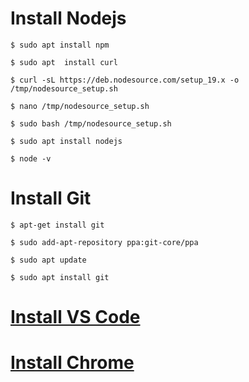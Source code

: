 # Install Nodejs

```
$ sudo apt install npm

$ sudo apt  install curl

$ curl -sL https://deb.nodesource.com/setup_19.x -o /tmp/nodesource_setup.sh

$ nano /tmp/nodesource_setup.sh

$ sudo bash /tmp/nodesource_setup.sh

$ sudo apt install nodejs

$ node -v
```

# Install Git

```
$ apt-get install git

$ sudo add-apt-repository ppa:git-core/ppa

$ sudo apt update

$ sudo apt install git
```

# [Install VS Code](https://code.visualstudio.com/Download)

# [Install Chrome](https://www.google.com/chrome/)
